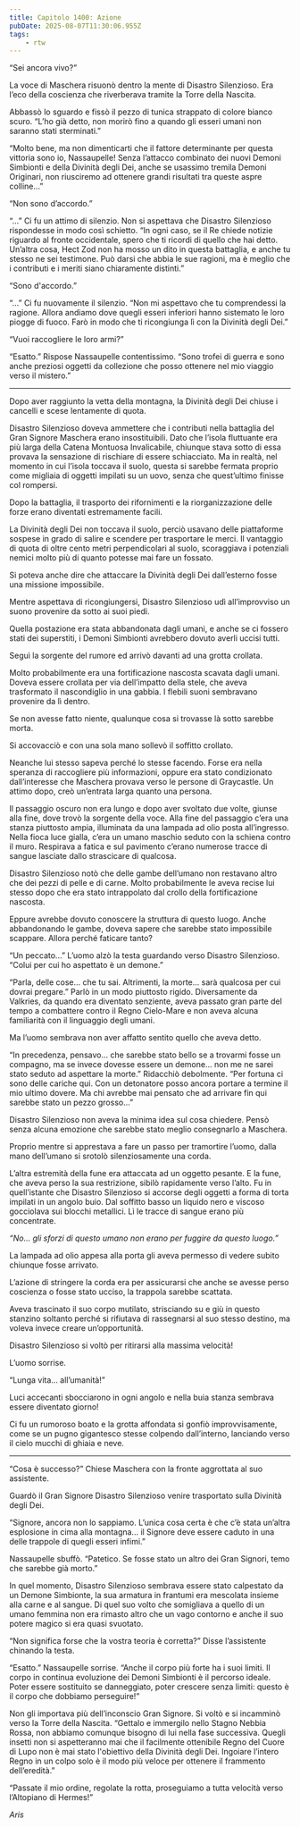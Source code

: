 ```yaml
---
title: Capitolo 1400: Azione
pubDate: 2025-08-07T11:30:06.955Z
tags:
    - rtw
---
```



“Sei ancora vivo?”


La voce di Maschera risuonò dentro la mente di Disastro Silenzioso. Era l’eco della coscienza che riverberava tramite la Torre della Nascita.


Abbassò lo sguardo e fissò il pezzo di tunica strappato di colore bianco scuro. “L’ho già detto, non morirò fino a quando gli esseri umani non saranno stati sterminati.”


“Molto bene, ma non dimenticarti che il fattore determinante per questa vittoria sono io, Nassaupelle! Senza l’attacco combinato dei nuovi Demoni Simbionti e della Divinità degli Dei, anche se usassimo tremila Demoni Originari, non riusciremo ad ottenere grandi risultati tra queste aspre colline...”


“Non sono d’accordo.”


“...” Ci fu un attimo di silenzio. Non si aspettava che Disastro Silenzioso rispondesse in modo così schietto. “In ogni caso, se il Re chiede notizie riguardo al fronte occidentale, spero che ti ricordi di quello che hai detto. Un’altra cosa, Hect Zod non ha mosso un dito in questa battaglia, e anche tu stesso ne sei testimone. Può darsi che abbia le sue ragioni, ma è meglio che i contributi e i meriti siano chiaramente distinti.”


“Sono d'accordo.”


“...” Ci fu nuovamente il silenzio. “Non mi aspettavo che tu comprendessi la ragione. Allora andiamo dove quegli esseri inferiori hanno sistemato le loro piogge di fuoco. Farò in modo che ti ricongiunga lì con la Divinità degli Dei.”


“Vuoi raccogliere le loro armi?”


“Esatto.” Rispose Nassaupelle contentissimo. “Sono trofei di guerra e sono anche preziosi oggetti da collezione che posso ottenere nel mio viaggio verso il mistero.”


***






Dopo aver raggiunto la vetta della montagna, la Divinità degli Dei chiuse i cancelli e scese lentamente di quota.


Disastro Silenzioso doveva ammettere che i contributi nella battaglia del Gran Signore Maschera erano insostituibili. Dato che l’isola fluttuante era più larga della Catena Montuosa Invalicabile, chiunque stava sotto di essa provava la sensazione di rischiare di essere schiacciato. Ma in realtà, nel momento in cui l’isola toccava il suolo, questa si sarebbe fermata proprio come migliaia di oggetti impilati su un uovo, senza che quest’ultimo finisse col rompersi.


Dopo la battaglia, il trasporto dei rifornimenti e la riorganizzazione delle forze erano diventati estremamente facili.


La Divinità degli Dei non toccava il suolo, perciò usavano delle piattaforme sospese in grado di salire e scendere per trasportare le merci. Il vantaggio di quota di oltre cento metri perpendicolari al suolo, scoraggiava i potenziali nemici molto più di quanto potesse mai fare un fossato.


Si poteva anche dire che attaccare la Divinità degli Dei dall’esterno fosse una missione impossibile.


Mentre aspettava di ricongiungersi, Disastro Silenzioso udì all’improvviso un suono provenire da sotto ai suoi piedi.


Quella postazione era stata abbandonata dagli umani, e anche se ci fossero stati dei superstiti, i Demoni Simbionti avrebbero dovuto averli uccisi tutti.


Seguì la sorgente del rumore ed arrivò davanti ad una grotta crollata.


Molto probabilmente era una fortificazione nascosta scavata dagli umani. Doveva essere crollata per via dell’impatto della stele, che aveva trasformato il nascondiglio in una gabbia. I flebili suoni sembravano provenire da lì dentro.


Se non avesse fatto niente, qualunque cosa si trovasse là sotto sarebbe morta.


Si accovacciò e con una sola mano sollevò il soffitto crollato.


Neanche lui stesso sapeva perché lo stesse facendo. Forse era nella speranza di raccogliere più informazioni, oppure era stato condizionato dall’interesse che Maschera provava verso le persone di Graycastle. Un attimo dopo, creò un’entrata larga quanto una persona.


Il passaggio oscuro non era lungo e dopo aver svoltato due volte, giunse alla fine, dove trovò la sorgente della voce. Alla fine del passaggio c’era una stanza piuttosto ampia, illuminata da una lampada ad olio posta all’ingresso. Nella fioca luce gialla, c’era un umano maschio seduto con la schiena contro il muro. Respirava a fatica e sul pavimento c’erano numerose tracce di sangue lasciate dallo strascicare di qualcosa.


Disastro Silenzioso notò che delle gambe dell’umano non restavano altro che dei pezzi di pelle e di carne. Molto probabilmente le aveva recise lui stesso dopo che era stato intrappolato dal crollo della fortificazione nascosta.


Eppure avrebbe dovuto conoscere la struttura di questo luogo. Anche abbandonando le gambe, doveva sapere che sarebbe stato impossibile scappare. Allora perché faticare tanto?


“Un peccato...” L’uomo alzò la testa guardando verso Disastro Silenzioso. “Colui per cui ho aspettato è un demone.”


“Parla, delle cose... che tu sai. Altrimenti, la morte... sarà qualcosa per cui dovrai pregare.” Parlò in un modo piuttosto rigido. Diversamente da Valkries, da quando era diventato senziente, aveva passato gran parte del tempo a combattere contro il Regno Cielo-Mare e non aveva alcuna familiarità con il linguaggio degli umani.


Ma l’uomo sembrava non aver affatto sentito quello che aveva detto.


“In precedenza, pensavo... che sarebbe stato bello se a trovarmi fosse un compagno, ma se invece dovesse essere un demone... non me ne sarei stato seduto ad aspettare la morte.” Ridacchiò debolmente. “Per fortuna ci sono delle cariche qui. Con un detonatore posso ancora portare a termine il mio ultimo dovere. Ma chi avrebbe mai pensato che ad arrivare fin qui sarebbe stato un pezzo grosso...”


Disastro Silenzioso non aveva la minima idea sul cosa chiedere. Pensò senza alcuna emozione che sarebbe stato meglio consegnarlo a Maschera.


Proprio mentre si apprestava a fare un passo per tramortire l’uomo, dalla mano dell’umano si srotolò silenziosamente una corda.


L’altra estremità della fune era attaccata ad un oggetto pesante. E la fune, che aveva perso la sua restrizione, sibilò rapidamente verso l’alto. Fu in quell’istante che Disastro Silenzioso si accorse degli oggetti a forma di torta impilati in un angolo buio. Dal soffitto basso un liquido nero e viscoso gocciolava sui blocchi metallici. Lì le tracce di sangue erano più concentrate.


<em>“No... gli sforzi di questo umano non erano per fuggire da questo luogo.”</em>


La lampada ad olio appesa alla porta gli aveva permesso di vedere subito chiunque fosse arrivato.


L’azione di stringere la corda era per assicurarsi che anche se avesse perso coscienza o fosse stato ucciso, la trappola sarebbe scattata.


Aveva trascinato il suo corpo mutilato, strisciando su e giù in questo stanzino soltanto perché si rifiutava di rassegnarsi al suo stesso destino, ma voleva invece creare un’opportunità.


Disastro Silenzioso si voltò per ritirarsi alla massima velocità!


L’uomo sorrise.


“Lunga vita... all’umanità!”


Luci accecanti sbocciarono in ogni angolo e nella buia stanza sembrava essere diventato giorno!


Ci fu un rumoroso boato e la grotta affondata si gonfiò improvvisamente, come se un pugno gigantesco stesse colpendo dall’interno, lanciando verso il cielo mucchi di ghiaia e neve.


***






“Cosa è successo?” Chiese Maschera con la fronte aggrottata al suo assistente.


Guardò il Gran Signore Disastro Silenzioso venire trasportato sulla Divinità degli Dei.


“Signore, ancora non lo sappiamo. L’unica cosa certa è che c’è stata un’altra esplosione in cima alla montagna... il Signore deve essere caduto in una delle trappole di quegli esseri infimi.”


Nassaupelle sbuffò. “Patetico. Se fosse stato un altro dei Gran Signori, temo che sarebbe già morto.”


In quel momento, Disastro Silenzioso sembrava essere stato calpestato da un Demone Simbionte, la sua armatura in frantumi era mescolata insieme alla carne e al sangue. Di quel suo volto che somigliava a quello di un umano femmina non era rimasto altro che un vago contorno e anche il suo potere magico si era quasi svuotato.


“Non significa forse che la vostra teoria è corretta?” Disse l’assistente chinando la testa.


“Esatto.” Nassaupelle sorrise. “Anche il corpo più forte ha i suoi limiti. Il corpo in continua evoluzione dei Demoni Simbionti è il percorso ideale. Poter essere sostituito se danneggiato, poter crescere senza limiti: questo è il corpo che dobbiamo perseguire!”


Non gli importava più dell’inconscio Gran Signore. Si voltò e si incamminò verso la Torre della Nascita. “Gettalo e immergilo nello Stagno Nebbia Rossa, non abbiamo comunque bisogno di lui nella fase successiva. Quegli insetti non si aspetteranno mai che il facilmente ottenibile Regno del Cuore di Lupo non è mai stato l'obiettivo della Divinità degli Dei. Ingoiare l’intero Regno in un colpo solo è il modo più veloce per ottenere il frammento dell’eredità.”


“Passate il mio ordine, regolate la rotta, proseguiamo a tutta velocità verso l’Altopiano di Hermes!”






<em>Aris</em>


